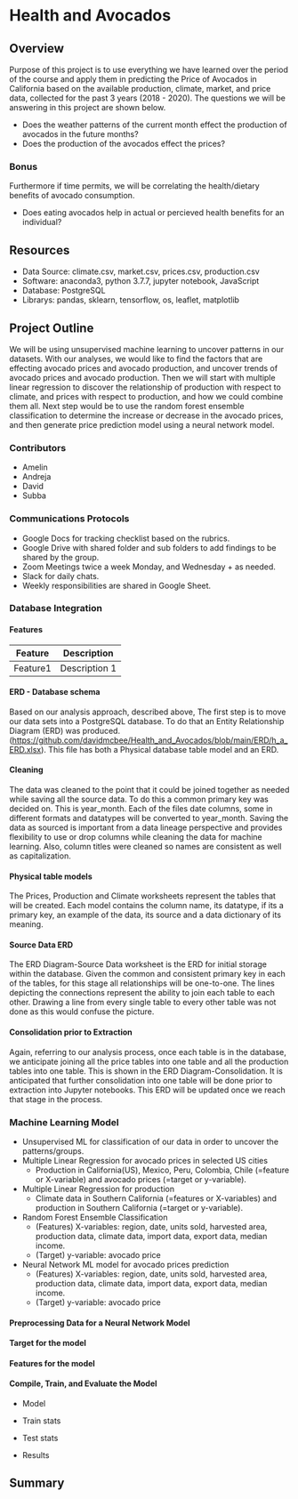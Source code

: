# Health and Avocados

## Overview
Purpose of this project is to use everything we have learned over the period of the course and apply them in predicting the Price of Avocados in California based on the available production, climate, market, and price data, collected for the past 3 years (2018 - 2020). The questions we will be answering in this project are shown below.

 - Does the weather patterns of the current month effect the production of avocados in the future months?
 - Does the production of the avocados effect the prices? 

### Bonus
Furthermore if time permits, we will be correlating the health/dietary benefits of avocado consumption.

 - Does eating avocados help in actual or percieved health benefits for an individual?
 

## Resources
  - Data Source: climate.csv, market.csv, prices.csv, production.csv
  - Software: anaconda3, python 3.7.7, jupyter notebook, JavaScript
  - Database: PostgreSQL
  - Librarys: pandas, sklearn, tensorflow, os, leaflet, matplotlib


## Project Outline

We will be using unsupervised machine learning to uncover patterns in our datasets. With our analyses, we would like to find the factors that are effecting avocado prices and avocado production, and uncover trends of avocado prices and avocado production. Then we will start with multiple linear regression to discover the relationship of production with respect to climate, and prices with respect to production, and how we could combine them all. Next step would be to use the random forest ensemble classification to determine the increase or decrease in the avocado prices, and then generate price prediction model using a neural network model.

### Contributors
 - Amelin
 - Andreja
 - David
 - Subba

### Communications Protocols
 - Google Docs for tracking checklist based on the rubrics.
 - Google Drive with shared folder and sub folders to add findings to be shared by the group.
 - Zoom Meetings twice a week Monday, and Wednesday + as needed.
 - Slack for daily chats.
 - Weekly responsibilities are shared in Google Sheet. 

### Database Integration

#### Features

Feature|Description         
-------|-----------
Feature1 | Description 1

#### ERD - Database schema
Based on our analysis approach, described above, The first step is to move our data sets into a PostgreSQL database. To do that an Entity Relationship Diagram (ERD) was produced. (https://github.com/davidmcbee/Health_and_Avocados/blob/main/ERD/h_a_ERD.xlsx). This file has both a Physical database table model and an ERD.

#### Cleaning
The data was cleaned to the point that it could be joined together as needed while saving all the source data. To do this a common primary key was decided on. This is year_month. Each of the files date columns, some in different formats and datatypes will be converted to year_month. Saving the data as sourced is important from a data lineage perspective and provides flexibility to use or drop columns while cleaning the data for machine learning. Also, column titles were cleaned so names are consistent as well as capitalization.

#### Physical table models
The Prices, Production and Climate worksheets represent the tables that will be created. Each model contains the column name, its datatype, if its a primary key, an example of the data, its source and a data dictionary of its meaning.

#### Source Data ERD
The ERD Diagram-Source Data worksheet is the ERD for initial storage within the database. Given the common and consistent primary key in each of the tables, for this stage all relationships will be one-to-one. The lines depicting the connections represent the ability to join each table to each other. Drawing a line from every single table to every other table was not done as this would confuse the picture.

#### Consolidation prior to Extraction
Again, referring to our analysis process, once each table is in the database, we anticipate joining all the price tables into one table and all the production tables into one table. This is shown in the ERD Diagram-Consolidation. It is anticipated that further consolidation into one table will be done prior to extraction into Jupyter notebooks. This ERD will be updated once we reach that stage in the process.


### Machine Learning Model
  - Unsupervised ML for classification of our data in order to uncover the patterns/groups.
  - Multiple Linear Regression for avocado prices in selected US cities
    - Production in California(US), Mexico, Peru, Colombia, Chile (=feature or X-variable) and avocado prices (=target or y-variable).
  - Multiple Linear Regression for production
    - Climate data in Southern California (=features or X-variables) and production in Southern California (=target or y-variable).
  - Random Forest Ensemble Classification
    - (Features) X-variables: region, date, units sold, harvested area, production data, climate data, import data, export data, median income.
    - (Target) y-variable: avocado price 
  - Neural Network ML model for avocado prices prediction 
    - (Features) X-variables: region, date, units sold, harvested area, production data, climate data, import data, export data, median income.
    - (Target) y-variable: avocado price 


#### Preprocessing Data for a Neural Network Model

#### Target for the model

#### Features for the model

#### Compile, Train, and Evaluate the Model
  - Model
    
  - Train stats
    
  - Test stats
    
  - Results
  
  
## Summary
